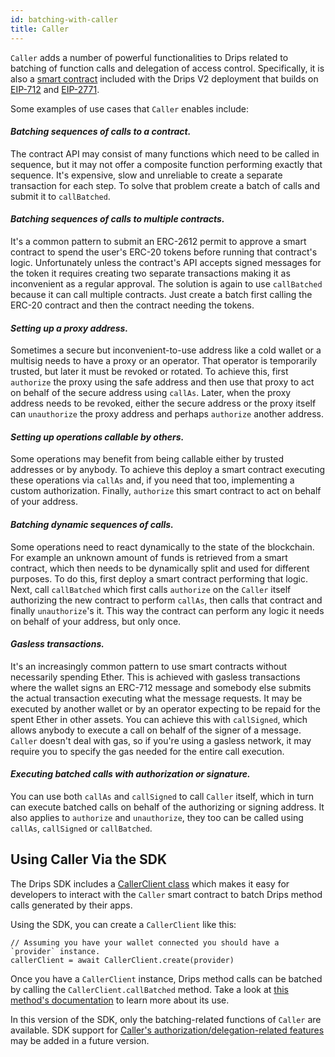 ```yaml
---
id: batching-with-caller
title: Caller
---
```


`Caller` adds a number of powerful functionalities to Drips related to batching of function calls and delegation of access control.
Specifically, it is also a <a href="https://github.com/radicle-dev/drips-contracts/blob/master/src/Caller.sol" target="_blank">smart contract</a> included with the Drips V2 deployment that builds on <a href="https://eips.ethereum.org/EIPS/eip-712" target="_blank">EIP-712</a> and <a href="https://eips.ethereum.org/EIPS/eip-2771" target="_blank">EIP-2771</a>.

Some examples of use cases that `Caller` enables include:

#### *Batching sequences of calls to a contract.*
The contract API may consist of many functions which need to be called in sequence, but it may not offer a composite function performing exactly that sequence. It's expensive, slow and unreliable to create a separate transaction for each step.
To solve that problem create a batch of calls and submit it to `callBatched`.

#### *Batching sequences of calls to multiple contracts.*
It's a common pattern to submit an ERC-2612 permit to approve a smart contract
to spend the user's ERC-20 tokens before running that contract's logic.
Unfortunately unless the contract's API accepts signed messages for the token it requires
creating two separate transactions making it as inconvenient as a regular approval.
 The solution is again to use `callBatched` because it can call multiple contracts. Just create a batch first calling the ERC-20 contract and then the contract needing the tokens.

#### *Setting up a proxy address.*
Sometimes a secure but inconvenient-to-use address like a cold wallet or a multisig needs to have a proxy or an operator. That operator is temporarily trusted, but later it must be revoked or rotated. To achieve this, first `authorize` the proxy using the safe address and then use that proxy  to act on behalf of the secure address using `callAs`. Later, when the proxy address needs to be revoked, either the secure address or the proxy itself can `unauthorize` the proxy address and perhaps `authorize` another address.

#### *Setting up operations callable by others.*
Some operations may benefit from being callable either by trusted addresses or by anybody. To achieve this deploy a smart contract executing these operations via `callAs` and, if you need that too, implementing a custom authorization. Finally, `authorize` this smart contract to act on behalf of your address.

#### *Batching dynamic sequences of calls.*
Some operations need to react dynamically to the state of the blockchain. For example an unknown amount of funds is retrieved from a smart contract, which then needs to be dynamically split and used for different purposes. To do this, first deploy a smart contract performing that logic. Next, call `callBatched` which first calls `authorize` on the `Caller` itself authorizing the new contract to perform `callAs`, then calls that contract and finally `unauthorize`'s it. This way the contract can perform any logic it needs on behalf of your address, but only once.

#### *Gasless transactions.*
It's an increasingly common pattern to use smart contracts without necessarily spending Ether. This is achieved with gasless transactions where the wallet signs an ERC-712 message and somebody else submits the actual transaction executing what the message requests. It may be executed by another wallet or by an operator expecting to be repaid for the spent Ether in other assets. You can achieve this with `callSigned`, which allows anybody to execute a call on behalf of the signer of a message. `Caller` doesn't deal with gas, so if you're using a gasless network, it may require you to specify the gas needed for the entire call execution.

#### *Executing batched calls with authorization or signature.*
You can use both `callAs` and `callSigned` to call `Caller` itself, which in turn can execute batched calls on behalf of the authorizing or signing address. It also applies to `authorize` and `unauthorize`, they too can be called using `callAs`, `callSigned` or `callBatched`.

## Using Caller Via the SDK

The Drips SDK includes a <a href="https://github.com/radicle-dev/drips-js-sdk/blob/main/src/Caller/CallerClient.ts" target="_blank">CallerClient class</a> which makes it easy for developers to interact with the `Caller` smart contract to batch Drips method calls generated by their apps.

Using the SDK, you can create a `CallerClient` like this:

```
// Assuming you have your wallet connected you should have a `provider` instance.
callerClient = await CallerClient.create(provider)
```

Once you have a `CallerClient` instance, Drips method calls can be batched by calling the `CallerClient.callBatched` method. Take a look at <a href="https://drips-js-sdk-api.netlify.app/classes/callerclient#callBatched" target="_blank">this method's documentation</a> to learn more about its use.

In this version of the SDK, only the batching-related functions of `Caller` are available. SDK support for <a href="https://github.com/radicle-dev/drips-contracts/blob/2e9c34586a760921e80a81e1b4e46eb105f93525/src/Caller.sol#L103" target="_blank">Caller's authorization/delegation-related features</a> may be added in a future version.






